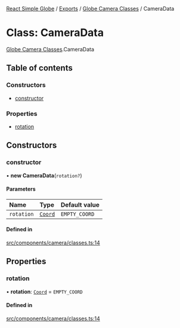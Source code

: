 [React Simple Globe](../README.md) / [Exports](../modules.md) / [Globe Camera Classes](../modules/Globe_Camera_Classes.md) / CameraData

# Class: CameraData

[Globe Camera Classes](../modules/Globe_Camera_Classes.md).CameraData

## Table of contents

### Constructors

- [constructor](Globe_Camera_Classes.CameraData.md#constructor)

### Properties

- [rotation](Globe_Camera_Classes.CameraData.md#rotation)

## Constructors

### constructor

• **new CameraData**(`rotation?`)

#### Parameters

| Name | Type | Default value |
| :------ | :------ | :------ |
| `rotation` | [`Coord`](Globe_Classes.Coord.md) | `EMPTY_COORD` |

#### Defined in

[src/components/camera/classes.ts:14](https://github.com/Gaushao/d3-react-globe/blob/4f7a1a2/src/components/camera/classes.ts#L14)

## Properties

### rotation

• **rotation**: [`Coord`](Globe_Classes.Coord.md) = `EMPTY_COORD`

#### Defined in

[src/components/camera/classes.ts:14](https://github.com/Gaushao/d3-react-globe/blob/4f7a1a2/src/components/camera/classes.ts#L14)
